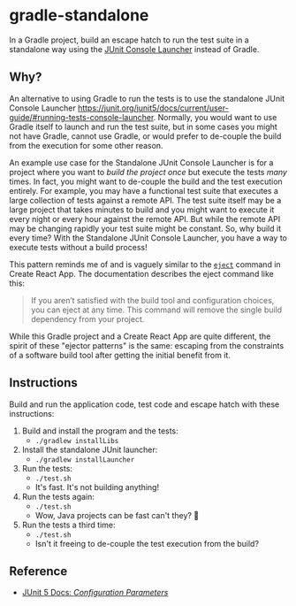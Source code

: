# gradle-standalone

In a Gradle project, build an escape hatch to run the test suite in a standalone way using the [JUnit Console Launcher](https://junit.org/junit5/docs/current/user-guide/#running-tests-console-launcher)
instead of Gradle.

## Why?

An alternative to using Gradle to run the tests is to use the standalone JUnit Console Launcher <https://junit.org/junit5/docs/current/user-guide/#running-tests-console-launcher>.
Normally, you would want to use Gradle itself to launch and run the test suite, but in some cases you might not have
Gradle, cannot use Gradle, or would prefer to de-couple the build from the execution for some other reason.

An example use case for the Standalone JUnit Console Launcher is for a project where you want to *build the project
once* but execute the tests *many* times. In fact, you might want to de-couple the build and the test execution
entirely. For example, you may have a functional test suite that executes a large collection of tests against a remote
API. The test suite itself may be a large project that takes minutes to build and you might want to execute it every
night or every hour against the remote API. But while the remote API may be changing rapidly your test suite might be
constant. So, why build it every time? With the Standalone JUnit Console Launcher, you have a way to execute tests
without a build process!

This pattern reminds me of and is vaguely similar to the [`eject`](https://create-react-app.dev/docs/available-scripts/#npm-run-eject)
command in Create React App. The documentation describes the eject command like this:

> If you aren’t satisfied with the build tool and configuration choices, you can eject at any time. This command will
> remove the single build dependency from your project.

While this Gradle project and a Create React App are quite different, the spirit of these "ejector patterns" is the same:
escaping from the constraints of a software build tool after getting the initial benefit from it.

## Instructions

Build and run the application code, test code and escape hatch with these instructions:

1. Build and install the program and the tests:
   * `./gradlew installLibs`
1. Install the standalone JUnit launcher:
   * `./gradlew installLauncher`
1. Run the tests:
   * `./test.sh`
   * It's fast. It's not building anything!
1. Run the tests again:
   * `./test.sh`
   * Wow, Java projects can be fast can't they? 🚀
1. Run the tests a third time:
   * `./test.sh`
   * Isn't it freeing to de-couple the test execution from the build?

## Reference

* [JUnit 5 Docs: *Configuration Parameters*](https://junit.org/junit5/docs/current/user-guide/#running-tests-config-params)
